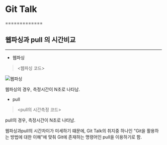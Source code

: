 # Git Talk
=============

## 웹파싱과 pull 의 시간비교
-------------------------

* 웹파싱

> <웹파싱 코드>

![웹파싱](https://user-images.githubusercontent.com/54929601/67845950-b768f380-fb43-11e9-927d-23eb98058243.png)


웹파싱의 경우, 측정시간이 N초로 나타남.

* pull

> <pull의 시간측정 코드>

pull의 경우, 측정시간이 N초로 나타남.


웹파싱과pull의 시간차이가 미세하기 떄문에, Git Talk의 취지중 하나인
"Git을 활용하는 방법에 대한 이해"에 맞춰
Git에 존재하는 명령어인 pull을 이용하기로 함.
